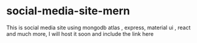 # social-media-site-mern
This is social media site using mongodb atlas , express, material ui , react and much more, I will host it soon and include the link here
